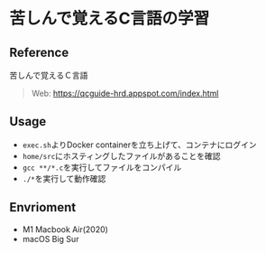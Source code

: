 苦しんで覚えるC言語の学習
===

## Reference
苦しんで覚えるＣ言語  

> Web: https://qcguide-hrd.appspot.com/index.html

## Usage
- `exec.sh`よりDocker containerを立ち上げて、コンテナにログイン
- `home/src`にホスティングしたファイルがあることを確認
- `gcc **/*.c`を実行してファイルをコンパイル
- `./*`を実行して動作確認

## Envrioment
- M1 Macbook Air(2020)
- macOS Big Sur
